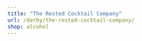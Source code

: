 ```yaml
---
title: "The Rested Cocktail Company"
url: /derby/the-rested-cocktail-company/
shop: alcohol
---
```


